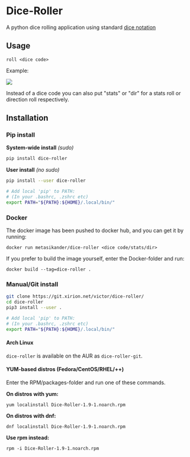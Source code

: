 # Dice-Roller

A python dice rolling application using standard [dice
notation](https://en.wikipedia.org/wiki/Dice_notation)

## Usage

    roll <dice code>

Example:

![](https://i.imgur.com/KKlSb49.png)

Instead of a dice code you can also put "stats" or "dir" for a stats
roll or direction roll respectively.

## Installation

### Pip install

**System-wide install** *(sudo)*

``` sh
pip install dice-roller
```

**User install** *(no sudo)*

``` sh
pip install --user dice-roller

# Add local 'pip' to PATH:
# (In your .bashrc, .zshrc etc)
export PATH="${PATH}:${HOME}/.local/bin/"
```

### Docker
The docker image has been pushed to docker hub, and you can get it by running:  
```
docker run metasikander/dice-roller <dice code/stats/dir>
```  
If you prefer to build the image yourself, enter the Docker-folder and run:  
```
docker build --tag=dice-roller .
```  

### Manual/Git install

``` sh
git clone https://git.xirion.net/victor/dice-roller/
cd dice-roller
pip3 install --user .

# Add local 'pip' to PATH:
# (In your .bashrc, .zshrc etc)
export PATH="${PATH}:${HOME}/.local/bin/"
```

#### Arch Linux

`dice-roller` is available on the AUR as `dice-roller-git`.

#### YUM-based distros (Fedora/CentOS/RHEL/++)
Enter the RPM/packages-folder and run one of these commands.

**On distros with yum:**  
```
yum localinstall Dice-Roller-1.9-1.noarch.rpm
```
**On distros with dnf:**
```
dnf localinstall Dice-Roller-1.9-1.noarch.rpm
```
**Use rpm instead:**
```
rpm -i Dice-Roller-1.9-1.noarch.rpm
```